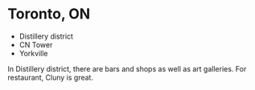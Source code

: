 # Toronto, ON

- Distillery district
- CN Tower
- Yorkville

In Distillery district, there are bars and shops as well as art galleries. For restaurant, Cluny is great.